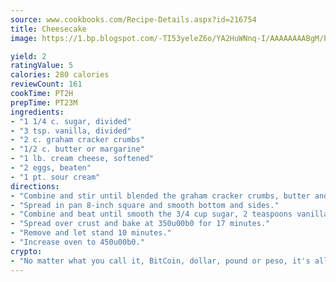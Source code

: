 ```yaml
---
source: www.cookbooks.com/Recipe-Details.aspx?id=216754
title: Cheesecake
image: https://1.bp.blogspot.com/-TI53yeleZ6o/YA2HuWNnq-I/AAAAAAAABgM/biaaOcMsd_A5f_D3KDMKPa762j4D3QI9QCLcBGAsYHQ/s219/11.png

yield: 2
ratingValue: 5
calories: 280 calories
reviewCount: 161
cookTime: PT2H
prepTime: PT23M
ingredients:
- "1 1/4 c. sugar, divided"
- "3 tsp. vanilla, divided"
- "2 c. graham cracker crumbs"
- "1/2 c. butter or margarine"
- "1 lb. cream cheese, softened"
- "2 eggs, beaten"
- "1 pt. sour cream"
directions:
- "Combine and stir until blended the graham cracker crumbs, butter and 1/4 cup sugar."
- "Spread in pan 8-inch square and smooth bottom and sides."
- "Combine and beat until smooth the 3/4 cup sugar, 2 teaspoons vanilla and eggs."
- "Spread over crust and bake at 350u00b0 for 17 minutes."
- "Remove and let stand 10 minutes."
- "Increase oven to 450u00b0."
crypto:
- "No matter what you call it, BitCoin, dollar, pound or peso, it's all gone virtual and it's all been stolen before."
---
```


